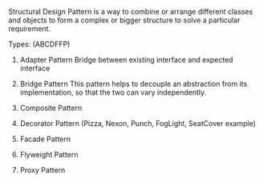 Structural Design Pattern is a way to combine or arrange different classes and objects
to form a complex or bigger structure to solve a particular requirement.

Types: (ABCDFFP)

1. Adapter Pattern 
    Bridge between existing interface and expected interface
    
2. Bridge Pattern
    This pattern helps to decouple an abstraction from its implementation, so that the two can vary independently.

3. Composite Pattern
4. Decorator Pattern
    (Pizza, Nexon, Punch, FogLight, SeatCover example)
5. Facade Pattern
6. Flyweight Pattern
7. Proxy Pattern